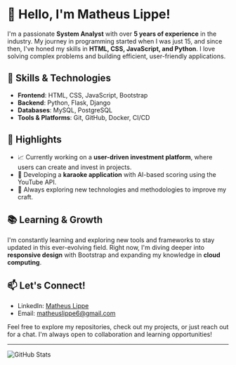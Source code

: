 # 👋 Hello, I'm Matheus Lippe!

I'm a passionate **System Analyst** with over **5 years of experience** in the industry. My journey in programming started when I was just 15, and since then, I've honed my skills in **HTML, CSS, JavaScript, and Python**. I love solving complex problems and building efficient, user-friendly applications.

## 🔧 Skills & Technologies

- **Frontend**: HTML, CSS, JavaScript, Bootstrap
- **Backend**: Python, Flask, Django
- **Databases**: MySQL, PostgreSQL
- **Tools & Platforms**: Git, GitHub, Docker, CI/CD

## 🌟 Highlights

- 📈 Currently working on a **user-driven investment platform**, where users can create and invest in projects.
- 🎤 Developing a **karaoke application** with AI-based scoring using the YouTube API.
- 🚀 Always exploring new technologies and methodologies to improve my craft.

## 📚 Learning & Growth

I'm constantly learning and exploring new tools and frameworks to stay updated in this ever-evolving field. Right now, I'm diving deeper into **responsive design** with Bootstrap and expanding my knowledge in **cloud computing**.

## 📫 Let's Connect!

- LinkedIn: [Matheus Lippe](https://br.linkedin.com/in/matheuslippe)
- Email: matheuslippe6@gmail.com

Feel free to explore my repositories, check out my projects, or just reach out for a chat. I'm always open to collaboration and learning opportunities!

---

![GitHub Stats](https://github-readme-stats.vercel.app/api?username=matheuslippe&show_icons=true&theme=radical)
